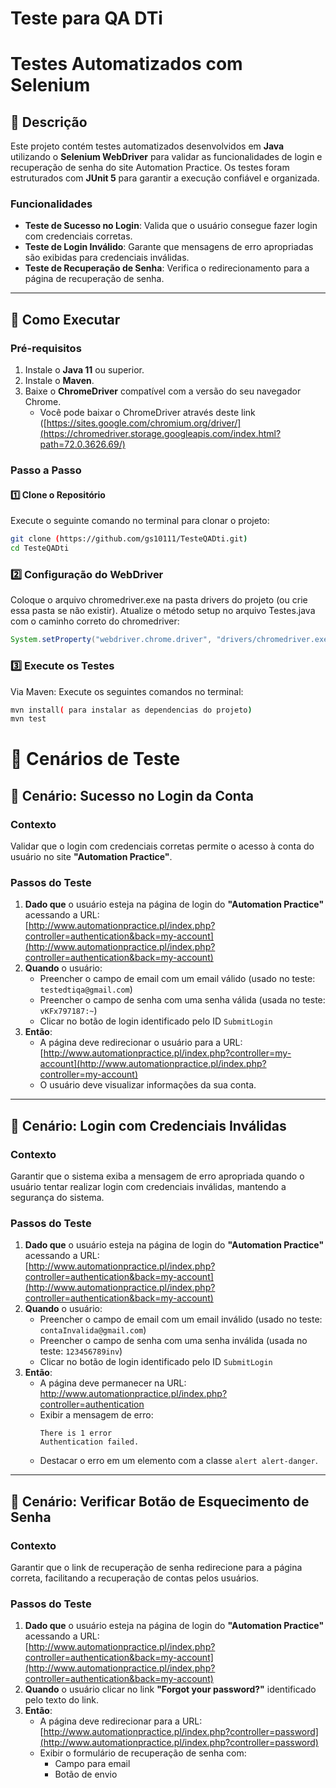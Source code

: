 # Teste para QA DTi
# Testes Automatizados com Selenium 

## 📄 Descrição
Este projeto contém testes automatizados desenvolvidos em **Java** utilizando o **Selenium WebDriver** para validar as funcionalidades de login e recuperação de senha do site Automation Practice. Os testes foram estruturados com **JUnit 5** para garantir a execução confiável e organizada.

### Funcionalidades
- **Teste de Sucesso no Login**: Valida que o usuário consegue fazer login com credenciais corretas.
- **Teste de Login Inválido**: Garante que mensagens de erro apropriadas são exibidas para credenciais inválidas.
- **Teste de Recuperação de Senha**: Verifica o redirecionamento para a página de recuperação de senha.

---

## 🚀 Como Executar

### Pré-requisitos
1. Instale o **Java 11** ou superior.
2. Instale o **Maven**.
3. Baixe o **ChromeDriver** compatível com a versão do seu navegador Chrome.
   - Você pode baixar o ChromeDriver através deste link ([https://sites.google.com/chromium.org/driver/](https://chromedriver.storage.googleapis.com/index.html?path=72.0.3626.69/)


### Passo a Passo

#### 1️⃣ Clone o Repositório
Execute o seguinte comando no terminal para clonar o projeto:
```bash
git clone (https://github.com/gs10111/TesteQADti.git)
cd TesteQADti
```
### 2️⃣ Configuração do WebDriver
Coloque o arquivo chromedriver.exe na pasta drivers do projeto (ou crie essa pasta se não existir).
Atualize o método setup no arquivo Testes.java com o caminho correto do chromedriver:
``` java
System.setProperty("webdriver.chrome.driver", "drivers/chromedriver.exe");
```
### 3️⃣ Execute os Testes
Via Maven: Execute os seguintes comandos no terminal:
```bash
mvn install( para instalar as dependencias do projeto)
mvn test
```
# 📝 Cenários de Teste

## 🎥 Cenário: Sucesso no Login da Conta

### Contexto
Validar que o login com credenciais corretas permite o acesso à conta do usuário no site **"Automation Practice"**.

### Passos do Teste
1. **Dado que** o usuário esteja na página de login do **"Automation Practice"** acessando a URL:  
   [http://www.automationpractice.pl/index.php?controller=authentication&back=my-account](http://www.automationpractice.pl/index.php?controller=authentication&back=my-account)
2. **Quando** o usuário:
   - Preencher o campo de email com um email válido (usado no teste: `testedtiqa@gmail.com`)
   - Preencher o campo de senha com uma senha válida (usada no teste: `vKFx797187:~`)
   - Clicar no botão de login identificado pelo ID `SubmitLogin`
3. **Então**:
   - A página deve redirecionar o usuário para a URL:  
     [http://www.automationpractice.pl/index.php?controller=my-account](http://www.automationpractice.pl/index.php?controller=my-account)
   - O usuário deve visualizar informações da sua conta.

---

## 🎥 Cenário: Login com Credenciais Inválidas

### Contexto
Garantir que o sistema exiba a mensagem de erro apropriada quando o usuário tentar realizar login com credenciais inválidas, mantendo a segurança do sistema.

### Passos do Teste
1. **Dado que** o usuário esteja na página de login do **"Automation Practice"** acessando a URL:  
   [http://www.automationpractice.pl/index.php?controller=authentication&back=my-account](http://www.automationpractice.pl/index.php?controller=authentication&back=my-account)
2. **Quando** o usuário:
   - Preencher o campo de email com um email inválido (usado no teste: `contaInvalida@gmail.com`)
   - Preencher o campo de senha com uma senha inválida (usada no teste: `123456789inv`)
   - Clicar no botão de login identificado pelo ID `SubmitLogin`
3. **Então**:
   - A página deve permanecer na URL:  
    http://www.automationpractice.pl/index.php?controller=authentication
   - Exibir a mensagem de erro:  
     ```
     There is 1 error
     Authentication failed.
     ```
   - Destacar o erro em um elemento com a classe `alert alert-danger`.

---

## 🎥 Cenário: Verificar Botão de Esquecimento de Senha

### Contexto
Garantir que o link de recuperação de senha redirecione para a página correta, facilitando a recuperação de contas pelos usuários.

### Passos do Teste
1. **Dado que** o usuário esteja na página de login do **"Automation Practice"** acessando a URL:  
   [http://www.automationpractice.pl/index.php?controller=authentication&back=my-account](http://www.automationpractice.pl/index.php?controller=authentication&back=my-account)
2. **Quando** o usuário clicar no link **"Forgot your password?"** identificado pelo texto do link.
3. **Então**:
   - A página deve redirecionar para a URL:  
     [http://www.automationpractice.pl/index.php?controller=password](http://www.automationpractice.pl/index.php?controller=password)
   - Exibir o formulário de recuperação de senha com:
     - Campo para email
     - Botão de envio

